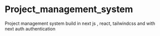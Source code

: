 # Project_management_system
Project management system build in next js , react, tailwindcss and with next auth authentication
